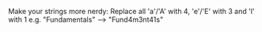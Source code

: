 Make your strings more nerdy: Replace all 'a'/'A' with 4, 'e'/'E' with 3 and 'l' with 1 e.g. "Fundamentals" --> "Fund4m3nt41s"
